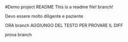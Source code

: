 #Demo project README
This is a readme file! branch!

Devo essere molto diligente e paziente

ORA branch AGGIUNGO DEL TESTO PER PROVARE
IL DIFF


prova branch
